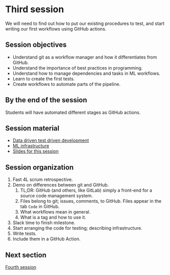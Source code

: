 # Third session

We will need to find out how to put our existing procedures to test,
and start writing our first workflows using GitHub actions.

## Session objectives

- Understand git as a workflow manager and how it differentiates from
  GitHub.
- Understand the importance of best practices in programming.
- Understand how to manage dependencies and tasks in ML workflows.
- Learn to create the first tests.
- Create workflows to automate parts of the pipeline.

## By the end of the session

Students will have automated different stages as GitHub actions.

## Session material

- [Data driven test driven development](https://jj.github.io/nova-mlops/03.TDD)
- [ML infrastructure](https://jj.github.io/nova-mlops/04.Infra)
- [Slides for this
  session](https://jj.github.io/nova-mlops/preso/03.html)

## Session organization

1. Fast 4L scrum retrospective.
2. Demo on differences between git and GitHub.
   1. TL;DR: GitHub (and others, like GitLab) simply a front-end for a
     source code management system.
	 1. Files belong to git; issues, comments, to GitHub. Files appear
       in the tab `Code` in GitHub.
   2. What workflows mean in general.
   3. What is a tag and how to use it.
3. Slack time to finish milestone.
4. Start arranging the code for testing; describing infrastructure.
5. Write tests.
6. Include them in a GitHub Action.

## Next section

[Fourth session](04.md)
